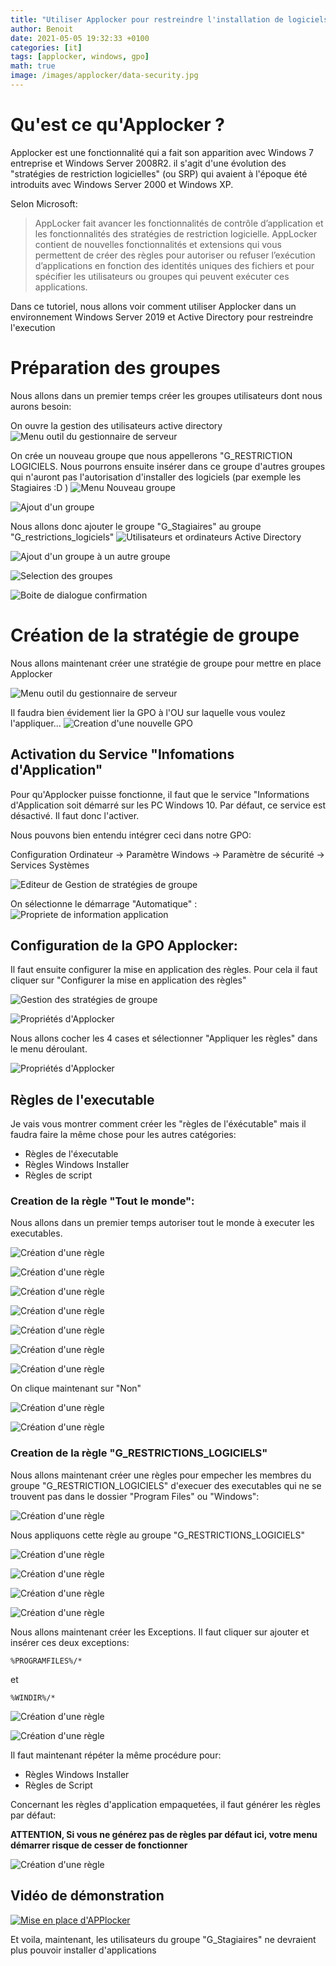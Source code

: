 ```yaml
---
title: "Utiliser Applocker pour restreindre l'installation de logiciels à un groupe d'utilisateurs"
author: Benoit
date: 2021-05-05 19:32:33 +0100
categories: [it]
tags: [applocker, windows, gpo]
math: true
image: /images/applocker/data-security.jpg
---
```


# Qu'est ce qu'Applocker ?

Applocker est une fonctionnalité qui a fait son apparition avec Windows 7 entreprise et Windows Server 2008R2. il s'agit d'une évolution des "stratégies de restriction logicielles"  (ou SRP) qui avaient à l'époque été introduits avec Windows Server 2000 et Windows XP. 

Selon Microsoft:
> AppLocker fait avancer les fonctionnalités de contrôle d’application et les fonctionnalités des stratégies de restriction logicielle. AppLocker contient de nouvelles fonctionnalités et extensions qui vous permettent de créer des règles pour autoriser ou refuser l’exécution d’applications en fonction des identités uniques des fichiers et pour spécifier les utilisateurs ou groupes qui peuvent exécuter ces applications.

Dans ce tutoriel, nous allons voir comment utiliser Applocker dans un environnement Windows Server 2019 et Active Directory pour restreindre l'execution

# Préparation des groupes

Nous allons dans un premier temps créer les groupes utilisateurs dont nous aurons besoin:


On ouvre la gestion des utilisateurs active directory
![Menu outil du gestionnaire de serveur](/images/applocker/01.png)

On crée un nouveau groupe que nous appellerons "G_RESTRICTION LOGICIELS. Nous pourrons ensuite insérer dans ce groupe d'autres groupes qui n'auront pas l'autorisation d'installer des logiciels (par exemple les Stagiaires  :D )
![Menu Nouveau groupe](/images/applocker/02.png)


![Ajout d'un groupe](/images/applocker/03.png)

Nous allons donc ajouter le groupe "G_Stagiaires" au groupe "G_restrictions_logiciels"
![Utilisateurs et ordinateurs Active Directory](/images/applocker/04.png)

![Ajout d'un groupe à un autre groupe](/images/applocker/05.png)

![Selection des groupes](/images/applocker/06.png)

![Boite de dialogue confirmation](/images/applocker/09.png)

# Création de la stratégie de groupe

Nous allons maintenant créer une stratégie de groupe pour mettre en place Applocker

![Menu outil du gestionnaire de serveur](/images/applocker/10.png)

Il faudra bien évidement lier la GPO à l'OU sur laquelle vous voulez l'appliquer...
![Creation d'une nouvelle GPO](/images/applocker/11.png)

## Activation du Service "Infomations d'Application"

Pour qu'Applocker puisse fonctionne, il faut que le service "Informations d'Application soit démarré sur les PC Windows 10. Par défaut, ce service est désactivé. Il faut donc l'activer.

Nous pouvons bien entendu intégrer ceci dans notre GPO:

Configuration Ordinateur -> Paramètre Windows -> Paramètre de sécurité -> Services Systèmes

![Editeur de Gestion de stratégies de groupe](/images/applocker/12.png)

On sélectionne le démarrage "Automatique" :
![Propriete de information application](/images/applocker/13.png)

## Configuration de la GPO Applocker:

Il faut ensuite configurer la mise en application des règles. Pour cela il faut cliquer sur "Configurer la mise en application des règles"

![Gestion des stratégies de groupe](/images/applocker/14.png)


![Propriétés d'Applocker](/images/applocker/15.png)

Nous allons cocher les 4 cases et sélectionner "Appliquer les règles" dans le menu déroulant.

![Propriétés d'Applocker](/images/applocker/16.png)

## Règles de l'executable

Je vais vous montrer comment créer les "règles de l'éxécutable" mais il faudra faire la même chose pour les autres catégories:

- Règles de l'éxecutable
- Règles Windows Installer
- Règles de script

### Creation de la règle "Tout le monde":

Nous allons dans un premier temps autoriser tout le monde à executer les executables.

![Création d'une règle](/images/applocker/17.png)

![Création d'une règle](/images/applocker/18.png)

![Création d'une règle](/images/applocker/19.png)

![Création d'une règle](/images/applocker/20.png)

![Création d'une règle](/images/applocker/21.png)

![Création d'une règle](/images/applocker/22.png)

![Création d'une règle](/images/applocker/23.png)

On clique maintenant sur "Non"

![Création d'une règle](/images/applocker/24.png)

![Création d'une règle](/images/applocker/25.png)

### Creation de la règle "G_RESTRICTIONS_LOGICIELS"

Nous allons maintenant créer une règles pour empecher les membres du groupe "G_RESTRICTION_LOGICIELS" d'execuer des executables qui ne se trouvent pas dans le dossier "Program Files" ou "Windows":

![Création d'une règle](/images/applocker/26.png)

Nous appliquons cette règle au groupe "G_RESTRICTIONS_LOGICIELS"

![Création d'une règle](/images/applocker/27.png)

![Création d'une règle](/images/applocker/28.png)

![Création d'une règle](/images/applocker/29.png)

![Création d'une règle](/images/applocker/30.png)

Nous allons maintenant créer les Exceptions. Il faut cliquer sur ajouter et insérer ces deux exceptions:

```
%PROGRAMFILES%/*
```
et 

```
%WINDIR%/*
```

![Création d'une règle](/images/applocker/31.png)

![Création d'une règle](/images/applocker/32.png)

Il faut maintenant répéter la même procédure pour:

- Règles Windows Installer
- Règles de Script

Concernant les règles d'application empaquetées, il faut générer les règles par défaut: 

__ATTENTION, Si vous ne générez pas de règles par défaut ici, votre menu démarrer risque de cesser de fonctionner__

![Création d'une règle](/images/applocker/33.png)

## Vidéo de démonstration

[![Mise en place d'APPlocker](https://img.youtube.com/vi/6rS4WepDloA/0.jpg)](https://www.youtube.com/watch?v=6rS4WepDloA "Mise en place d'APPlocker")


Et voila, maintenant, les utilisateurs du groupe "G_Stagiaires" ne devraient plus pouvoir installer d'applications
